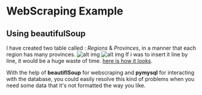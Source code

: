 # WebScraping Example 
## Using beautifulSoup


I have created two table called : *Regions* & *Provinces*, in a manner that each region has many provinces. 
![alt img](https://github.com/ayoubensalem/WebScraping/tree/master/demo/concept.jpg)
![alt img](https://github.com/ayoubensalem/WebScraping/tree/master/demo/table.jpg)
If i was to insert it line by line, it would be a huge waste of time. 
[here is how it looks](https://fr.wikipedia.org/wiki/R%C3%A9gions_du_Maroc).

With the help of **beautiflSoup** for webscraping and **pymysql** for interacting with the database, you could easily resolve this kind of problems when you need some data that it's not formatted the way you like.
